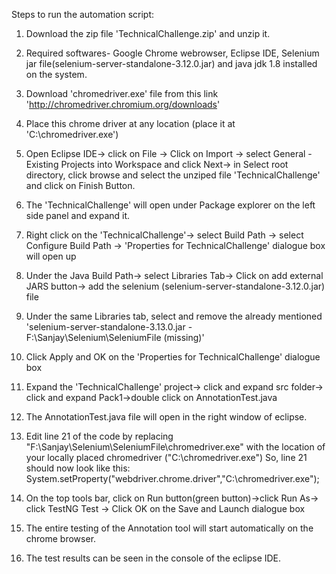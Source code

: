 Steps to run the automation script:

1. Download the zip file 'TechnicalChallenge.zip' and unzip it.

2. Required softwares- Google Chrome webrowser, Eclipse IDE, Selenium jar file(selenium-server-standalone-3.12.0.jar) and java jdk 1.8 installed on the system.

3. Download 'chromedriver.exe' file from this link 'http://chromedriver.chromium.org/downloads' 

4. Place this chrome driver at any location (place it at 'C:\chromedriver.exe')

5. Open Eclipse IDE-> click on File -> Click on Import -> select General - Existing Projects into Workspace and click Next-> in Select root directory, click browse and select the unziped file 'TechnicalChallenge' and click on Finish Button.

6. The 'TechnicalChallenge' will open under Package explorer on the left side panel and expand it.

7. Right click on the 'TechnicalChallenge'-> select Build Path -> select Configure Build Path -> 'Properties for TechnicalChallenge' dialogue box will open up

8. Under the Java Build Path-> select Libraries Tab-> Click on add external JARS button-> add the selenium (selenium-server-standalone-3.12.0.jar) file

9. Under the same Libraries tab, select and remove the already mentioned 'selenium-server-standalone-3.13.0.jar - F:\Sanjay\Selenium\SeleniumFile (missing)'

10. Click Apply and OK on the 'Properties for TechnicalChallenge' dialogue box

11. Expand the 'TechnicalChallenge' project-> click and expand src folder-> click and expand Pack1->double click on AnnotationTest.java

12. The AnnotationTest.java file will open in the right window of eclipse.

13. Edit line 21 of the code by replacing "F:\\Sanjay\\Selenium\\SeleniumFile\\chromedriver.exe" with the location of your locally placed chromedriver ("C:\\chromedriver.exe")
    So, line 21 should now look like this:  System.setProperty("webdriver.chrome.driver","C:\\chromedriver.exe");

14. On the top tools bar, click on Run button(green button)->click Run As-> click TestNG Test -> Click OK on the Save and Launch dialogue box

15. The entire testing of the Annotation tool will start automatically on the chrome browser.

16. The test results can be seen in the console of the eclipse IDE.
